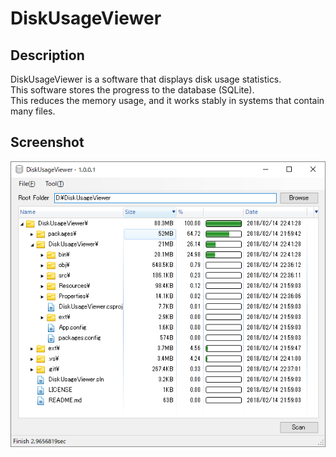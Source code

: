 # DiskUsageViewer

## Description
DiskUsageViewer is a software that displays disk usage statistics.  
This software stores the progress to the database (SQLite).  
This reduces the memory usage, and it works stably in systems that contain many files.

## Screenshot
![Screenshot](screenshot.png)
